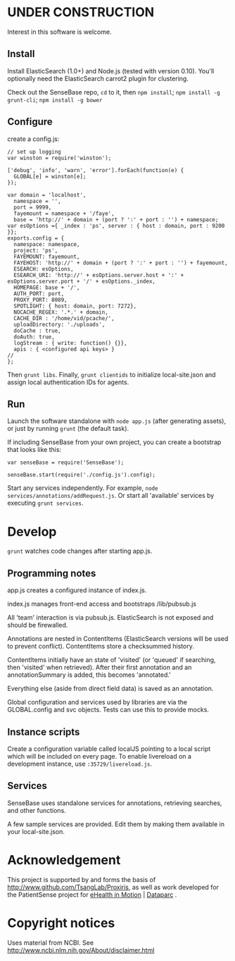 
# UNDER CONSTRUCTION

Interest in this software is welcome.  

## Install

Install ElasticSearch (1.0+) and Node.js (tested with version 0.10). You'll optionally need the ElasticSearch carrot2 plugin for clustering.

Check out the SenseBase repo, `cd` to it, then `npm install`; `npm install -g grunt-cli`; `npm install -g bower`

## Configure

create a config.js:

	// set up logging
	var winston = require('winston');

	['debug', 'info', 'warn', 'error'].forEach(function(e) {
	  GLOBAL[e] = winston[e];
	});

	var domain = 'localhost',
	  namespace = '',
	  port = 9999,
	  fayemount = namespace + '/faye',
	  base = 'http://' + domain + (port ? ':' + port : '') + namespace;
	var esOptions ={ _index : 'ps', server : { host : domain, port : 9200 }};
	exports.config = {
	  namespace: namespace,
	  project: 'ps',
	  FAYEMOUNT: fayemount,
	  FAYEHOST: 'http://' + domain + (port ? ':' + port : '') + fayemount,
	  ESEARCH: esOptions,
	  ESEARCH_URI: 'http://' + esOptions.server.host + ':' + esOptions.server.port + '/' + esOptions._index,
	  HOMEPAGE: base + '/',
	  AUTH_PORT: port,
	  PROXY_PORT: 8089,
	  SPOTLIGHT: { host: domain, port: 7272},
	  NOCACHE_REGEX: '.*.' + domain,
	  CACHE_DIR : '/home/vid/pcache/',
	  uploadDirectory: './uploads',
	  doCache : true,
	  doAuth: true,
	  logStream : { write: function() {}},
	  apis : { <configured api keys> }
	//
	};

Then `grunt libs`. Finally, `grunt clientids` to initialize local-site.json and assign local authentication IDs for agents.

## Run

Launch the software standalone with `node app.js` (after generating assets), or just by running `grunt` (the default task).

If including SenseBase from your own project, you can create a bootstrap that looks like this:

    var senseBase = require('SenseBase');

    senseBase.start(require('./config.js').config);

Start any services independently. For example, `node services/annotations/addRequest.js`. Or start all 'available' services by
executing `grunt services`.

# Develop

`grunt` watches code changes after starting app.js.

## Programming notes

app.js creates a configured instance of index.js.

index.js manages front-end access and bootstraps /lib/pubsub.js

All 'team' interaction is via pubsub.js. ElasticSearch is not exposed and should be firewalled.

Annotations are nested in ContentItems (ElasticSearch versions will be used to prevent conflict). ContentItems store a checksummed history.

ContentItems initially have an state of 'visited' (or 'queued' if searching, then 'visited' when retrieved). After their first annotation and an annotationSummary is added, this becomes 'annotated.'

Everything else (aside from direct field data) is saved as an annotation.

Global configuration and services used by libraries are via the GLOBAL.config and svc objects. Tests can use this to provide mocks.

## Instance scripts

Create a configuration variable called localJS pointing to a local script which will be included on every page. To enable livereload on a development instance, use `:35729/livereload.js`.

## Services

SenseBase uses standalone services for annotations, retrieving searches, and other functions.

A few sample services are provided. Edit them by making them available in your local-site.json.

# Acknowledgement

This project is supported by and forms the basis of http://www.github.com/TsangLab/Proxiris, as well as work developed for the PatientSense project for [eHealth in Motion](http://www.ehealthinmotion.com) | [Dataparc](http://www.dataparc.com/) .

# Copyright notices

Uses material from NCBI. See http://www.ncbi.nlm.nih.gov/About/disclaimer.html
